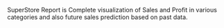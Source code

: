 SuperStore Report is Complete visualization of Sales and Profit in various categories and also future sales prediction based on past data.
